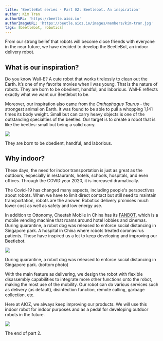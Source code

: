 ```yaml
---
title: 'BeetleBot series - Part 02: Beetlebot. An inspiration'
author: Kim Tran
authorURL: 'https://beetle.aioz.io'
authorImageURL: 'https://beetle.aioz.io/images/members/kim-tran.jpg'
tags: [beetlebot, robotics]
---
```


From our strong belief that robots will become close friends with everyone in the near future, we have decided to develop the BeetleBot, an indoor delivery robot.

## What is our inspiration?

Do you know Wall-E? A cute robot that works tirelessly to clean out the Earth. It’s one of my favorite movies when I was young. That is the nature of robots. They are born to be obedient, handful, and laborious. Wall-E reflects exactly what we want our Beetlebot to be.

Moreover, our inspiration also came from the *Onthophagus Taurus -* the strongest animal on Earth. It was found to be able to pull a whopping 1,141 times its body weight. Small but can carry heavy objects is one of the outstanding specialties of the beetles. Our target is to create a robot that is like the beetles: small but being a solid carry.

<!--truncate-->

![](https://github.com/aioz-ai/ai-docs-cms/blob/main/content/blog/assets/2021-04-03-aioz-beetlebot-2/Untitled.png?raw=true)

They are born to be obedient, handful, and laborious.

## Why indoor?

These days, the need for indoor transportation is just as great as the outdoors, especially in restaurants, hotels, schools, hospitals, and even offices. Through the COVID year 2020, it is increased dramatically.

The Covid-19 has changed many aspects, including people's perspectives about robots. When we have to limit direct contact but still need to maintain transportation, robots are the answer. Robotics delivery promises much lower cost as well as safety and low energy use.

In addition to Ottonomy, Cheetah Mobile in China has its [FANBOT](https://thespoon.tech/cheetah-mobiles-fanbot-is-a-vending-machine-on-wheels/), which is a mobile vending machine that roams around hotel lobbies and cinemas. During quarantine, a robot dog was released to enforce social distancing in Singapore park. A hospital in China where robots treated coronavirus patients. Those have inspired us a lot to keep developing and improving our Beetlebot.

![](https://github.com/aioz-ai/ai-docs-cms/blob/main/content/blog/assets/2021-04-03-aioz-beetlebot-2/FotoJet.jpg?raw=true)

During quarantine, a robot dog was released to enforce social distancing in Singapore park. (bottom photo)

With the main feature as delivering, we design the robot with flexible disassembly capabilities to integrate more other functions onto the robot, making the most use of the mobility. Our robot can do various services such as delivery (as default), disinfection function, remote calling, garbage collection, etc.

Here at AIOZ, we always keep improving our products. We will use this indoor robot for indoor purposes and as a pedal for developing outdoor robots in the future.

![](https://github.com/aioz-ai/ai-docs-cms/blob/main/content/blog/assets/2021-04-03-aioz-beetlebot-2/Robots_beetle.png?raw=true)

The end of part 2.
